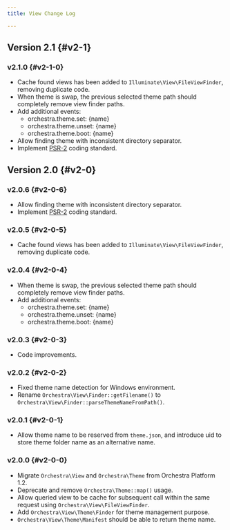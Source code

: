 ```yaml
---
title: View Change Log

---
```


## Version 2.1 {#v2-1}

### v2.1.0 {#v2-1-0}

* Cache found views has been added to `Illuminate\View\FileViewFinder`, removing duplicate code.
* When theme is swap, the previous selected theme path should completely remove view finder paths.
* Add additional events:
  - orchestra.theme.set: {name}
  - orchestra.theme.unset: {name}
  - orchestra.theme.boot: {name}
* Allow finding theme with inconsistent directory separator.
* Implement [PSR-2](https://github.com/php-fig/fig-standards/blob/master/accepted/PSR-2-coding-style-guide.md) coding standard.

## Version 2.0 {#v2-0}

### v2.0.6 {#v2-0-6}

* Allow finding theme with inconsistent directory separator.
* Implement [PSR-2](https://github.com/php-fig/fig-standards/blob/master/accepted/PSR-2-coding-style-guide.md) coding standard.

### v2.0.5 {#v2-0-5}

* Cache found views has been added to `Illuminate\View\FileViewFinder`, removing duplicate code.

### v2.0.4 {#v2-0-4}

* When theme is swap, the previous selected theme path should completely remove view finder paths.
* Add additional events:
  - orchestra.theme.set: {name}
  - orchestra.theme.unset: {name}
  - orchestra.theme.boot: {name}

### v2.0.3 {#v2-0-3}

* Code improvements.

### v2.0.2 {#v2-0-2}

* Fixed theme name detection for Windows environment.
* Rename `Orchestra\View\Finder::getFilename()` to `Orchestra\View\Finder::parseThemeNameFromPath()`.

### v2.0.1 {#v2-0-1}

* Allow theme name to be reserved from `theme.json`, and introduce uid to store theme folder name as an alternative name.

### v2.0.0 {#v2-0-0}

* Migrate `Orchestra\View` and `Orchestra\Theme` from Orchestra Platform 1.2.
* Deprecate and remove `Orchestra\Theme::map()` usage.
* Allow queried view to be cache for subsequent call within the same request using `Orchestra\View\FileViewFinder`.
* Add `Orchestra\View\Theme\Finder` for theme management purpose.
* `Orchestra\View\Theme\Manifest` should be able to return theme name.

